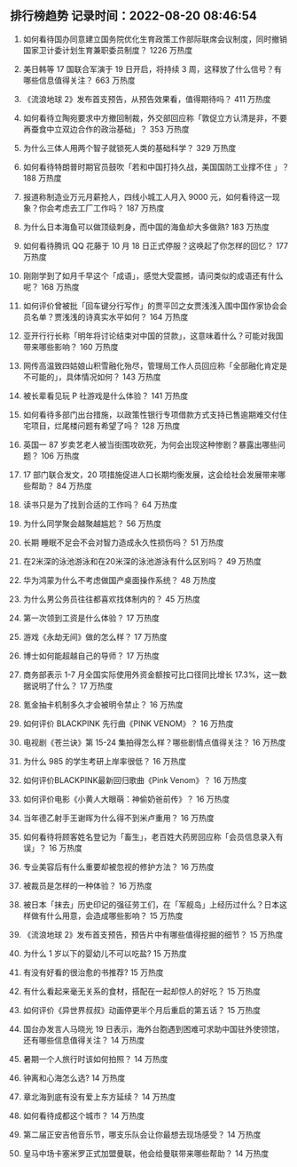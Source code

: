 
## 排行榜趋势 记录时间：2022-08-20 08:46:54
  
  1. 如何看待国办同意建立国务院优化生育政策工作部际联席会议制度，同时撤销国家卫计委计划生育兼职委员制度？ 1226 万热度
    
  2. 美日韩等 17 国联合军演于 19 日开启，将持续 3 周，这释放了什么信号？有哪些信息值得关注？ 663 万热度
    
  3. 《流浪地球 2》发布首支预告，从预告效果看，值得期待吗？ 411 万热度
    
  4. 如何看待立陶宛要求中方撤回制裁，外交部回应称「敦促立方认清是非，不要再蚕食中立双边合作的政治基础」？ 353 万热度
    
  5. 为什么三体人用两个智子就锁死人类的基础科学？ 329 万热度
    
  6. 如何看待特朗普时期官员鼓吹「若和中国打持久战，美国国防工业撑不住 」？ 188 万热度
    
  7. 报道称制造业万元月薪抢人，四线小城工人月入 9000 元，如何看待这一现象？你会考虑去工厂工作吗？ 187 万热度
    
  8. 为什么日本海鱼可以做顶级刺身，而中国的海鱼却大多做熟? 183 万热度
    
  9. 如何看待腾讯 QQ 花藤于 10 月 18 日正式停服？这唤起了你怎样的回忆？ 177 万热度
    
  10. 刚刚学到了如月千早这个「成语」，感觉大受震撼，请问类似的成语还有什么呢？ 168 万热度
    
  11. 如何评价曾被批「回车键分行写作」的贾平凹之女贾浅浅入围中国作家协会会员名单？贾浅浅的诗真实水平如何？ 164 万热度
    
  12. 亚开行行长称「明年将讨论结束对中国的贷款」，这意味着什么？可能对我国带来哪些影响？ 160 万热度
    
  13. 网传高温致四姑娘山积雪融化殆尽，管理局工作人员回应称「全部融化肯定是不可能的」，具体情况如何？ 143 万热度
    
  14. 被长辈看见玩 P 社游戏是什么体验？ 141 万热度
    
  15. 如何看待多部门出台措施，以政策性银行专项借款方式支持已售逾期难交付住宅项目，烂尾楼问题有希望了吗？ 128 万热度
    
  16. 英国一 87 岁卖艺老人被当街围攻砍死，为何会出现这种惨剧？暴露出哪些问题？ 106 万热度
    
  17. 17 部门联合发文，20 项措施促进人口长期均衡发展，这会给社会发展带来哪些帮助？ 84 万热度
    
  18. 读书只是为了找到合适的工作吗？ 64 万热度
    
  19. 为什么同学聚会越聚越尴尬？ 56 万热度
    
  20. 长期 睡眠不足会不会对智力造成永久性损伤吗？ 51 万热度
    
  21. 在2米深的泳池游泳和在20米深的泳池游泳有什么区别吗？ 49 万热度
    
  22. 华为鸿蒙为什么不考虑做国产桌面操作系统？ 48 万热度
    
  23. 为什么男公务员往往都喜欢找体制内的？ 45 万热度
    
  24. 第一次领到工资是什么体验？ 17 万热度
    
  25. 游戏《永劫无间》做的怎么样？ 17 万热度
    
  26. 博士如何能超越自己的导师？ 17 万热度
    
  27. 商务部表示 1-7 月全国实际使用外资金额按可比口径同比增长 17.3%，这一数据说明了什么？ 17 万热度
    
  28. 氪金抽卡机制多久才会被明令禁止？ 16 万热度
    
  29. 如何评价 BLACKPINK 先行曲《PINK VENOM》？ 16 万热度
    
  30. 电视剧《苍兰诀》第  15-24 集拍得怎么样？哪些剧情点值得关注？ 16 万热度
    
  31. 为什么 985 的学生考研上岸率很低？ 16 万热度
    
  32. 如何评价BLACKPINK最新回归歌曲《Pink Venom》？ 16 万热度
    
  33. 如何评价电影《小黄人大眼萌：神偷奶爸前传》？ 16 万热度
    
  34. 当年德乙射手王谢晖为什么得不到米卢重用？ 16 万热度
    
  35. 如何看待将顾客姓名登记为「畜生」，老百姓大药房回应称「会员信息录入有误」？ 16 万热度
    
  36. 专业美容后有什么重要却被忽视的修护方法？ 16 万热度
    
  37. 被裁员是怎样的一种体验？ 16 万热度
    
  38. 被日本「抹去」历史印记的强征劳工们，在「军舰岛」上经历过什么？日本这样做有什么用意，会造成哪些影响？ 15 万热度
    
  39. 《流浪地球 2》发布首支预告，预告片中有哪些值得挖掘的细节？ 15 万热度
    
  40. 为什么 1 岁以下的婴幼儿不可以吃盐? 15 万热度
    
  41. 有没有好看的很治愈的书推荐? 15 万热度
    
  42. 有什么看起来毫无关系的食材，搭配在一起却惊人的好吃？ 15 万热度
    
  43. 如何评价《异世界叔叔》动画停更半个月后重启的第五话？ 15 万热度
    
  44. 国台办发言人马晓光 19 日表示，海外台胞遇到困难可求助中国驻外使领馆，还有哪些信息值得关注？ 14 万热度
    
  45. 暑期一个人旅行时该如何拍照？ 14 万热度
    
  46. 钟离和心海怎么选? 14 万热度
    
  47. 章北海到底有没有爱上东方延续？ 14 万热度
    
  48. 如何看待成都这个城市？ 14 万热度
    
  49. 第二届正安吉他音乐节，哪支乐队会让你最想去现场感受？ 14 万热度
    
  50. 皇马中场卡塞米罗正式加盟曼联，他会给曼联带来哪些帮助？ 14 万热度
    